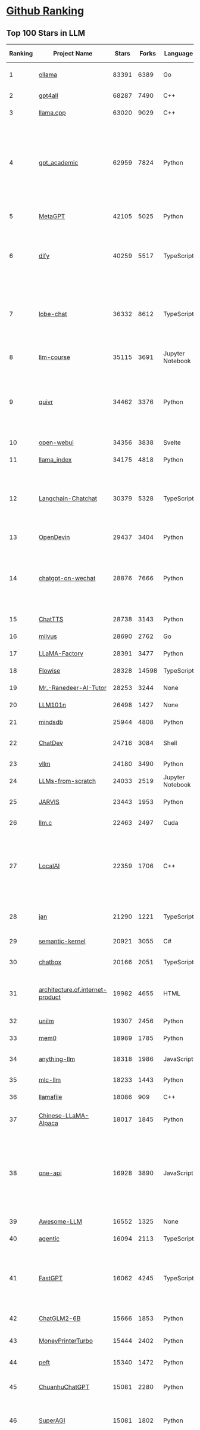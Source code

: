 [Github Ranking](../README.md)
==========

## Top 100 Stars in LLM

| Ranking | Project Name | Stars | Forks | Language | Open Issues | Description | Last Commit |
| ------- | ------------ | ----- | ----- | -------- | ----------- | ----------- | ----------- |
| 1 | [ollama](https://github.com/ollama/ollama) | 83391 | 6389 | Go | 971 | Get up and running with Llama 3.1, Mistral, Gemma 2, and other large language models. | 2024-08-05T00:27:47Z |
| 2 | [gpt4all](https://github.com/nomic-ai/gpt4all) | 68287 | 7490 | C++ | 504 | GPT4All: Chat with Local LLMs on Any Device | 2024-08-05T00:06:49Z |
| 3 | [llama.cpp](https://github.com/ggerganov/llama.cpp) | 63020 | 9029 | C++ | 302 | LLM inference in C/C++ | 2024-08-05T03:23:20Z |
| 4 | [gpt_academic](https://github.com/binary-husky/gpt_academic) | 62959 | 7824 | Python | 300 | 为GPT/GLM等LLM大语言模型提供实用化交互接口，特别优化论文阅读/润色/写作体验，模块化设计，支持自定义快捷按钮&函数插件，支持Python和C++等项目剖析&自译解功能，PDF/LaTex论文翻译&总结功能，支持并行问询多种LLM模型，支持chatglm3等本地模型。接入通义千问, deepseekcoder, 讯飞星火, 文心一言, llama2, rwkv, claude2, moss等。 | 2024-08-04T15:59:19Z |
| 5 | [MetaGPT](https://github.com/geekan/MetaGPT) | 42105 | 5025 | Python | 296 | 🌟 The Multi-Agent Framework: First AI Software Company, Towards Natural Language Programming | 2024-08-04T13:47:17Z |
| 6 | [dify](https://github.com/langgenius/dify) | 40259 | 5517 | TypeScript | 252 | Dify is an open-source LLM app development platform. Dify's intuitive interface combines AI workflow, RAG pipeline, agent capabilities, model management, observability features and more, letting you quickly go from prototype to production. | 2024-08-05T03:03:18Z |
| 7 | [lobe-chat](https://github.com/lobehub/lobe-chat) | 36332 | 8612 | TypeScript | 329 | 🤯 Lobe Chat - an open-source, modern-design LLMs/AI chat framework. Supports Multi AI Providers( OpenAI / Claude 3 / Gemini / Ollama / Bedrock / Azure / Mistral / Perplexity ), Multi-Modals (Vision/TTS) and plugin system. One-click FREE deployment of your private ChatGPT chat application. | 2024-08-05T03:17:34Z |
| 8 | [llm-course](https://github.com/mlabonne/llm-course) | 35115 | 3691 | Jupyter Notebook | 39 | Course to get into Large Language Models (LLMs) with roadmaps and Colab notebooks. | 2024-07-28T22:17:43Z |
| 9 | [quivr](https://github.com/QuivrHQ/quivr) | 34462 | 3376 | Python | 70 | Open-source RAG Framework for building GenAI Second Brains 🧠  Build productivity assistant (RAG) ⚡️🤖 Chat with your docs (PDF, CSV, ...)  & apps using Langchain, GPT 3.5 / 4 turbo, Private, Anthropic, VertexAI, Ollama, LLMs, Groq  that you can share with users !  Efficient retrieval augmented generation framework | 2024-08-04T23:20:00Z |
| 10 | [open-webui](https://github.com/open-webui/open-webui) | 34356 | 3838 | Svelte | 132 | User-friendly WebUI for LLMs (Formerly Ollama WebUI) | 2024-08-05T02:52:15Z |
| 11 | [llama_index](https://github.com/run-llama/llama_index) | 34175 | 4818 | Python | 619 | LlamaIndex is a data framework for your LLM applications | 2024-08-05T03:22:00Z |
| 12 | [Langchain-Chatchat](https://github.com/chatchat-space/Langchain-Chatchat) | 30379 | 5328 | TypeScript | 79 | Langchain-Chatchat（原Langchain-ChatGLM）基于 Langchain 与 ChatGLM, Qwen 与 Llama 等语言模型的 RAG 与 Agent 应用 \| Langchain-Chatchat (formerly langchain-ChatGLM), local knowledge based LLM (like ChatGLM, Qwen and Llama) RAG and Agent app with langchain  | 2024-08-05T02:47:06Z |
| 13 | [OpenDevin](https://github.com/OpenDevin/OpenDevin) | 29437 | 3404 | Python | 135 | 🐚 OpenDevin: Code Less, Make More | 2024-08-05T03:16:46Z |
| 14 | [chatgpt-on-wechat](https://github.com/zhayujie/chatgpt-on-wechat) | 28876 | 7666 | Python | 225 | 基于大模型搭建的聊天机器人，同时支持 微信公众号、企业微信应用、飞书、钉钉 等接入，可选择GPT3.5/GPT-4o/GPT4.0/ Claude/文心一言/讯飞星火/通义千问/ Gemini/GLM-4/Claude/Kimi/LinkAI，能处理文本、语音和图片，访问操作系统和互联网，支持基于自有知识库进行定制企业智能客服。 | 2024-08-04T02:14:43Z |
| 15 | [ChatTTS](https://github.com/2noise/ChatTTS) | 28738 | 3143 | Python | 86 | A generative speech model for daily dialogue. | 2024-08-03T09:16:00Z |
| 16 | [milvus](https://github.com/milvus-io/milvus) | 28690 | 2762 | Go | 591 | A cloud-native vector database, storage for next generation AI applications | 2024-08-05T03:21:52Z |
| 17 | [LLaMA-Factory](https://github.com/hiyouga/LLaMA-Factory) | 28391 | 3477 | Python | 96 | A WebUI for Efficient Fine-Tuning of 100+ LLMs (ACL 2024) | 2024-08-05T03:01:31Z |
| 18 | [Flowise](https://github.com/FlowiseAI/Flowise) | 28328 | 14598 | TypeScript | 388 | Drag & drop UI to build your customized LLM flow | 2024-08-05T01:17:00Z |
| 19 | [Mr.-Ranedeer-AI-Tutor](https://github.com/JushBJJ/Mr.-Ranedeer-AI-Tutor) | 28253 | 3244 | None | 13 | A GPT-4 AI Tutor Prompt for customizable personalized learning experiences. | 2024-03-25T13:06:55Z |
| 20 | [LLM101n](https://github.com/karpathy/LLM101n) | 26498 | 1427 | None | 0 | LLM101n: Let's build a Storyteller | 2024-08-01T01:20:33Z |
| 21 | [mindsdb](https://github.com/mindsdb/mindsdb) | 25944 | 4808 | Python | 144 | The platform for building AI from enterprise data | 2024-08-05T03:22:56Z |
| 22 | [ChatDev](https://github.com/OpenBMB/ChatDev) | 24716 | 3084 | Shell | 19 | Create Customized Software using Natural Language Idea (through LLM-powered Multi-Agent Collaboration) | 2024-08-04T19:30:38Z |
| 23 | [vllm](https://github.com/vllm-project/vllm) | 24180 | 3490 | Python | 1240 | A high-throughput and memory-efficient inference and serving engine for LLMs | 2024-08-05T03:16:09Z |
| 24 | [LLMs-from-scratch](https://github.com/rasbt/LLMs-from-scratch) | 24033 | 2519 | Jupyter Notebook | 0 | Implementing a ChatGPT-like LLM in PyTorch from scratch, step by step | 2024-08-05T02:36:50Z |
| 25 | [JARVIS](https://github.com/microsoft/JARVIS) | 23443 | 1953 | Python | 74 | JARVIS, a system to connect LLMs with ML community. Paper: https://arxiv.org/pdf/2303.17580.pdf | 2024-04-24T01:38:16Z |
| 26 | [llm.c](https://github.com/karpathy/llm.c) | 22463 | 2497 | Cuda | 67 | LLM training in simple, raw C/CUDA | 2024-08-04T20:27:40Z |
| 27 | [LocalAI](https://github.com/mudler/LocalAI) | 22359 | 1706 | C++ | 322 | :robot: The free, Open Source alternative to OpenAI, Claude and others. Self-hosted and local-first. Drop-in replacement for OpenAI,  running on consumer-grade hardware. No GPU required. Runs gguf, transformers, diffusers and many more models architectures. Features: Generate Text, Audio, Video, Images, Voice Cloning, Distributed inference | 2024-08-04T21:48:10Z |
| 28 | [jan](https://github.com/janhq/jan) | 21290 | 1221 | TypeScript | 183 | Jan is an open source alternative to ChatGPT that runs 100% offline on your computer. Multiple engine support (llama.cpp, TensorRT-LLM) | 2024-08-05T02:41:39Z |
| 29 | [semantic-kernel](https://github.com/microsoft/semantic-kernel) | 20921 | 3055 | C# | 639 | Integrate cutting-edge LLM technology quickly and easily into your apps | 2024-08-04T07:35:55Z |
| 30 | [chatbox](https://github.com/Bin-Huang/chatbox) | 20166 | 2051 | TypeScript | 312 | User-friendly Desktop Client App for AI Models/LLMs (GPT, Claude, Gemini, Ollama...) | 2024-07-29T13:36:28Z |
| 31 | [architecture.of.internet-product](https://github.com/davideuler/architecture.of.internet-product) | 19982 | 4655 | HTML | 3 | 互联网公司技术架构，微信/淘宝/微博/腾讯/阿里/美团点评/百度/OpenAI/Google/Facebook/Amazon/eBay的架构，欢迎PR补充 | 2024-02-17T12:02:24Z |
| 32 | [unilm](https://github.com/microsoft/unilm) | 19307 | 2456 | Python | 564 | Large-scale Self-supervised Pre-training Across Tasks, Languages, and Modalities | 2024-07-15T07:11:23Z |
| 33 | [mem0](https://github.com/mem0ai/mem0) | 18989 | 1785 | Python | 133 | The memory layer for Personalized AI | 2024-08-04T16:13:13Z |
| 34 | [anything-llm](https://github.com/Mintplex-Labs/anything-llm) | 18318 | 1986 | JavaScript | 157 | The all-in-one Desktop & Docker AI application with full RAG and AI Agent capabilities. | 2024-08-04T22:40:52Z |
| 35 | [mlc-llm](https://github.com/mlc-ai/mlc-llm) | 18233 | 1443 | Python | 154 | Universal LLM Deployment Engine with ML Compilation | 2024-08-04T20:36:10Z |
| 36 | [llamafile](https://github.com/Mozilla-Ocho/llamafile) | 18086 | 909 | C++ | 107 | Distribute and run LLMs with a single file. | 2024-08-04T21:51:08Z |
| 37 | [Chinese-LLaMA-Alpaca](https://github.com/ymcui/Chinese-LLaMA-Alpaca) | 18017 | 1845 | Python | 3 | 中文LLaMA&Alpaca大语言模型+本地CPU/GPU训练部署 (Chinese LLaMA & Alpaca LLMs) | 2024-04-30T04:28:38Z |
| 38 | [one-api](https://github.com/songquanpeng/one-api) | 16928 | 3890 | JavaScript | 571 | OpenAI 接口管理 & 分发系统，支持 Azure、Anthropic Claude、Google PaLM 2 & Gemini、智谱 ChatGLM、百度文心一言、讯飞星火认知、阿里通义千问、360 智脑以及腾讯混元，可用于二次分发管理 key，仅单可执行文件，已打包好 Docker 镜像，一键部署，开箱即用. OpenAI key management & redistribution system, using a single API for all LLMs, and features an English UI. | 2024-08-05T03:10:10Z |
| 39 | [Awesome-LLM](https://github.com/Hannibal046/Awesome-LLM) | 16552 | 1325 | None | 0 | Awesome-LLM: a curated list of Large Language Model | 2024-08-01T13:33:10Z |
| 40 | [agentic](https://github.com/transitive-bullshit/agentic) | 16094 | 2113 | TypeScript | 8 | AI agent stdlib that works with any LLM and TypeScript AI SDK. | 2024-08-04T13:51:39Z |
| 41 | [FastGPT](https://github.com/labring/FastGPT) | 16062 | 4245 | TypeScript | 242 | FastGPT is a knowledge-based platform built on the LLMs, offers a comprehensive suite of out-of-the-box capabilities such as data processing, RAG retrieval, and visual AI workflow orchestration, letting you easily develop and deploy complex question-answering systems without the need for extensive setup or configuration. | 2024-08-05T02:22:08Z |
| 42 | [ChatGLM2-6B](https://github.com/THUDM/ChatGLM2-6B) | 15666 | 1853 | Python | 425 | ChatGLM2-6B: An Open Bilingual Chat LLM \| 开源双语对话语言模型 | 2024-06-27T04:05:08Z |
| 43 | [MoneyPrinterTurbo](https://github.com/harry0703/MoneyPrinterTurbo) | 15444 | 2402 | Python | 28 | 利用AI大模型，一键生成高清短视频 Generate short videos with one click using AI LLM. | 2024-07-26T10:23:52Z |
| 44 | [peft](https://github.com/huggingface/peft) | 15340 | 1472 | Python | 28 | 🤗 PEFT: State-of-the-art Parameter-Efficient Fine-Tuning. | 2024-08-02T16:37:56Z |
| 45 | [ChuanhuChatGPT](https://github.com/GaiZhenbiao/ChuanhuChatGPT) | 15081 | 2280 | Python | 113 | GUI for ChatGPT API and many LLMs. Supports agents, file-based QA, GPT finetuning and query with web search. All with a neat UI. | 2024-08-02T07:20:40Z |
| 46 | [SuperAGI](https://github.com/TransformerOptimus/SuperAGI) | 15081 | 1802 | Python | 129 | <⚡️> SuperAGI - A dev-first open source autonomous AI agent framework. Enabling developers to build, manage & run useful autonomous agents quickly and reliably. | 2024-06-20T23:48:06Z |
| 47 | [haystack](https://github.com/deepset-ai/haystack) | 15004 | 1741 | Python | 112 | :mag: LLM orchestration framework to build customizable, production-ready LLM applications. Connect components (models, vector DBs, file converters) to pipelines or agents that can interact with your data. With advanced retrieval methods, it's best suited for building RAG, question answering, semantic search or conversational agent chatbots. | 2024-08-02T15:24:15Z |
| 48 | [kubesphere](https://github.com/kubesphere/kubesphere) | 14793 | 2126 | Go | 487 | The container platform tailored for Kubernetes multi-cloud, datacenter, and edge management ⎈ 🖥 ☁️ | 2024-07-30T10:30:13Z |
| 49 | [DocsGPT](https://github.com/arc53/DocsGPT) | 14486 | 1454 | Python | 72 | GPT-powered chat for documentation, chat with your documents | 2024-08-02T15:08:22Z |
| 50 | [evals](https://github.com/openai/evals) | 14485 | 2558 | Python | 85 | Evals is a framework for evaluating LLMs and LLM systems, and an open-source registry of benchmarks. | 2024-07-31T19:22:17Z |
| 51 | [continue](https://github.com/continuedev/continue) | 14005 | 1004 | TypeScript | 387 | ⏩ Continue is the leading open-source AI code assistant. You can connect any models and any context to build custom autocomplete and chat experiences inside VS Code and JetBrains | 2024-08-04T13:13:10Z |
| 52 | [Awesome-Chinese-LLM](https://github.com/HqWu-HITCS/Awesome-Chinese-LLM) | 13925 | 1281 | None | 4 | 整理开源的中文大语言模型，以规模较小、可私有化部署、训练成本较低的模型为主，包括底座模型，垂直领域微调及应用，数据集与教程等。 | 2024-07-21T13:50:36Z |
| 53 | [graphrag](https://github.com/microsoft/graphrag) | 13920 | 1203 | Python | 104 | A modular graph-based Retrieval-Augmented Generation (RAG) system | 2024-08-03T16:24:45Z |
| 54 | [crawlee](https://github.com/apify/crawlee) | 13919 | 586 | TypeScript | 106 | Crawlee—A web scraping and browser automation library for Node.js to build reliable crawlers. In JavaScript and TypeScript. Extract data for AI, LLMs, RAG, or GPTs. Download HTML, PDF, JPG, PNG, and other files from websites. Works with Puppeteer, Playwright, Cheerio, JSDOM, and raw HTTP. Both headful and headless mode. With proxy rotation. | 2024-08-05T00:03:42Z |
| 55 | [unsloth](https://github.com/unslothai/unsloth) | 13727 | 906 | Python | 432 | Finetune Llama 3.1, Mistral, Phi & Gemma LLMs 2-5x faster with 80% less memory | 2024-08-04T18:28:23Z |
| 56 | [Scrapegraph-ai](https://github.com/ScrapeGraphAI/Scrapegraph-ai) | 13667 | 1062 | Python | 20 | Python scraper based on AI | 2024-08-02T12:34:02Z |
| 57 | [ragflow](https://github.com/infiniflow/ragflow) | 13356 | 1320 | Python | 305 | RAGFlow is an open-source RAG (Retrieval-Augmented Generation) engine based on deep document understanding. | 2024-08-05T01:38:51Z |
| 58 | [Llama-Chinese](https://github.com/LlamaFamily/Llama-Chinese) | 13264 | 1209 | Python | 187 | Llama中文社区，Llama3在线体验和微调模型已开放，实时汇总最新Llama3学习资料，已将所有代码更新适配Llama3，构建最好的中文Llama大模型，完全开源可商用 | 2024-07-25T01:01:13Z |
| 59 | [ChatGLM3](https://github.com/THUDM/ChatGLM3) | 13209 | 1521 | Python | 18 | ChatGLM3 series: Open Bilingual Chat LLMs \| 开源双语对话语言模型 | 2024-07-10T06:19:57Z |
| 60 | [dalai](https://github.com/cocktailpeanut/dalai) | 13101 | 1432 | CSS | 296 | The simplest way to run LLaMA on your local machine | 2024-06-18T20:29:46Z |
| 61 | [Qwen](https://github.com/QwenLM/Qwen) | 12898 | 1041 | Python | 4 | The official repo of Qwen (通义千问) chat & pretrained large language model proposed by Alibaba Cloud. | 2024-07-30T09:42:38Z |
| 62 | [DB-GPT](https://github.com/eosphoros-ai/DB-GPT) | 12815 | 1677 | Python | 108 | AI Native Data App Development framework with AWEL(Agentic Workflow Expression Language) and Agents | 2024-08-05T02:34:44Z |
| 63 | [botpress](https://github.com/botpress/botpress) | 12344 | 1715 | TypeScript | 8 | The open-source hub to build & deploy GPT/LLM Agents ⚡️ | 2024-08-03T17:13:18Z |
| 64 | [pandas-ai](https://github.com/Sinaptik-AI/pandas-ai) | 12252 | 1160 | Python | 95 | Chat with your database (SQL, CSV, pandas, polars, mongodb, noSQL, etc). PandasAI makes data analysis conversational using LLMs (GPT 3.5 / 4, Anthropic, VertexAI) and RAG. | 2024-08-01T15:52:34Z |
| 65 | [SWE-agent](https://github.com/princeton-nlp/SWE-agent) | 12199 | 1225 | Python | 55 | SWE-agent takes a GitHub issue and tries to automatically fix it, using GPT-4, or your LM of choice. It solves 12.47% of bugs in the SWE-bench evaluation set and takes just 1 minute to run. | 2024-08-04T00:00:37Z |
| 66 | [khoj](https://github.com/khoj-ai/khoj) | 12144 | 607 | Python | 59 | Your AI second brain. Get answers to your questions, whether they be online or in your own notes. Use online AI models (e.g gpt4) or private, local LLMs (e.g llama3). Self-host locally or use our cloud instance. Access from Obsidian, Emacs, Desktop app, Web or Whatsapp. | 2024-08-04T23:30:23Z |
| 67 | [RWKV-LM](https://github.com/BlinkDL/RWKV-LM) | 12072 | 830 | Python | 67 | RWKV is an RNN with transformer-level LLM performance. It can be directly trained like a GPT (parallelizable). So it's combining the best of RNN and transformer - great performance, fast inference, saves VRAM, fast training, "infinite" ctx_len, and free sentence embedding. | 2024-07-23T05:43:25Z |
| 68 | [web-llm](https://github.com/mlc-ai/web-llm) | 11947 | 753 | TypeScript | 61 | High-performance In-browser LLM Inference Engine  | 2024-08-05T00:56:37Z |
| 69 | [PaddleNLP](https://github.com/PaddlePaddle/PaddleNLP) | 11814 | 2878 | Python | 439 | 👑 Easy-to-use and powerful NLP and LLM library with 🤗 Awesome model zoo, supporting wide-range of NLP tasks from research to industrial applications, including 🗂Text Classification,  🔍 Neural Search, ❓ Question Answering, ℹ️ Information Extraction, 📄 Document Intelligence, 💌 Sentiment Analysis etc. | 2024-08-05T02:34:10Z |
| 70 | [llama-recipes](https://github.com/meta-llama/llama-recipes) | 11139 | 1572 | Jupyter Notebook | 90 | Scripts for fine-tuning Meta Llama3 with composable FSDP & PEFT methods to cover single/multi-node GPUs. Supports default & custom datasets for applications such as summarization and Q&A. Supporting a number of candid inference solutions such as HF TGI, VLLM for local or cloud deployment. Demo apps to showcase Meta Llama3 for WhatsApp & Messenger. | 2024-08-02T11:36:01Z |
| 71 | [h2ogpt](https://github.com/h2oai/h2ogpt) | 11096 | 1210 | Python | 258 | Private chat with local GPT with document, images, video, etc. 100% private, Apache 2.0. Supports oLLaMa, Mixtral, llama.cpp, and more. Demo: https://gpt.h2o.ai/ https://gpt-docs.h2o.ai/ | 2024-08-05T01:14:13Z |
| 72 | [ludwig](https://github.com/ludwig-ai/ludwig) | 11031 | 1185 | Python | 296 | Low-code framework for building custom LLMs, neural networks, and other AI models | 2024-07-30T17:28:38Z |
| 73 | [MemGPT](https://github.com/cpacker/MemGPT) | 11025 | 1192 | Python | 283 | Create LLM agents with long-term memory and custom tools 📚🦙 | 2024-08-05T03:18:01Z |
| 74 | [gorilla](https://github.com/ShishirPatil/gorilla) | 10986 | 881 | Python | 82 | Gorilla: An API store for LLMs | 2024-08-05T02:06:02Z |
| 75 | [litellm](https://github.com/BerriAI/litellm) | 10986 | 1263 | Python | 444 | Call all LLM APIs using the OpenAI format. Use Bedrock, Azure, OpenAI, Cohere, Anthropic, Ollama, Sagemaker, HuggingFace, Replicate, Groq (100+ LLMs) | 2024-08-04T05:01:55Z |
| 76 | [llm-cookbook](https://github.com/datawhalechina/llm-cookbook) | 10908 | 1300 | Jupyter Notebook | 2 | 面向开发者的 LLM 入门教程，吴恩达大模型系列课程中文版 | 2024-07-21T07:43:21Z |
| 77 | [phidata](https://github.com/phidatahq/phidata) | 10869 | 1587 | Python | 54 | Build AI Assistants with memory, knowledge and tools. | 2024-08-03T22:33:40Z |
| 78 | [open-llms](https://github.com/eugeneyan/open-llms) | 10738 | 671 | None | 4 | 📋 A list of open LLMs available for commercial use. | 2024-07-05T19:01:07Z |
| 79 | [llama-gpt](https://github.com/getumbrel/llama-gpt) | 10615 | 678 | TypeScript | 83 | A self-hosted, offline, ChatGPT-like chatbot. Powered by Llama 2. 100% private, with no data leaving your device. New: Code Llama support! | 2024-04-23T18:56:06Z |
| 80 | [ml-engineering](https://github.com/stas00/ml-engineering) | 10356 | 621 | Python | 1 | Machine Learning Engineering Open Book | 2024-07-29T22:40:59Z |
| 81 | [vanna](https://github.com/vanna-ai/vanna) | 10178 | 758 | Python | 100 | 🤖 Chat with your SQL database 📊. Accurate Text-to-SQL Generation via LLMs using RAG 🔄. | 2024-07-30T04:31:50Z |
| 82 | [plandex](https://github.com/plandex-ai/plandex) | 10157 | 707 | Go | 28 | AI driven development in your terminal. Designed for large, real-world tasks. | 2024-08-03T14:00:44Z |
| 83 | [Self-Hosting-Guide](https://github.com/mikeroyal/Self-Hosting-Guide) | 9904 | 525 | Dockerfile | 6 | Self-Hosting Guide. Learn all about  locally hosting (on premises & private web servers) and managing software applications by yourself or your organization. Including Cloud, LLMs, WireGuard, Automation, Home Assistant, and Networking. | 2024-07-20T15:08:41Z |
| 84 | [qlora](https://github.com/artidoro/qlora) | 9776 | 800 | Jupyter Notebook | 189 | QLoRA: Efficient Finetuning of Quantized LLMs | 2024-06-10T19:20:16Z |
| 85 | [LLMSurvey](https://github.com/RUCAIBox/LLMSurvey) | 9733 | 755 | Python | 19 | The official GitHub page for the survey paper "A Survey of Large Language Models". | 2024-05-19T06:26:06Z |
| 86 | [OpenLLM](https://github.com/bentoml/OpenLLM) | 9499 | 606 | Python | 21 | Run any open-source LLMs, such as Llama 3.1, Gemma, as OpenAI compatible API endpoint in the cloud. | 2024-08-02T10:31:15Z |
| 87 | [mistral-inference](https://github.com/mistralai/mistral-inference) | 9387 | 820 | Jupyter Notebook | 106 | Official inference library for Mistral models | 2024-07-24T15:28:50Z |
| 88 | [litgpt](https://github.com/Lightning-AI/litgpt) | 9235 | 922 | Python | 192 | 20+ high-performance LLMs with recipes to pretrain, finetune and deploy at scale. | 2024-08-02T21:24:53Z |
| 89 | [WizardLM](https://github.com/nlpxucan/WizardLM) | 9125 | 710 | Python | 160 | LLMs build upon Evol Insturct: WizardLM, WizardCoder, WizardMath | 2024-07-16T19:46:20Z |
| 90 | [LLMsPracticalGuide](https://github.com/Mooler0410/LLMsPracticalGuide) | 9120 | 694 | None | 9 | A curated list of practical guide resources of LLMs (LLMs Tree, Examples, Papers) | 2024-05-31T06:39:37Z |
| 91 | [shell_gpt](https://github.com/TheR1D/shell_gpt) | 9086 | 707 | Python | 56 | A command-line productivity tool powered by AI large language models like GPT-4, will help you accomplish your tasks faster and more efficiently. | 2024-08-01T10:06:51Z |
| 92 | [petals](https://github.com/bigscience-workshop/petals) | 8995 | 501 | Python | 81 | 🌸 Run LLMs at home, BitTorrent-style. Fine-tuning and inference up to 10x faster than offloading | 2024-07-27T09:47:24Z |
| 93 | [storm](https://github.com/stanford-oval/storm) | 8989 | 838 | Python | 27 | An LLM-powered knowledge curation system that researches a topic and generates a full-length report with citations. | 2024-08-05T00:00:27Z |
| 94 | [promptflow](https://github.com/microsoft/promptflow) | 8957 | 804 | Python | 91 | Build high-quality LLM apps - from prototyping, testing to production deployment and monitoring. | 2024-08-05T01:59:45Z |
| 95 | [activepieces](https://github.com/activepieces/activepieces) | 8916 | 1019 | TypeScript | 174 | Your friendliest open source all-in-one automation tool ✨ Workflow automation tool 200+ integration / Enterprise automation tool / Zapier Alternative | 2024-08-05T02:38:38Z |
| 96 | [ai](https://github.com/vercel/ai) | 8904 | 1272 | TypeScript | 162 | Build AI-powered applications with React, Svelte, Vue, and Solid | 2024-08-04T21:08:11Z |
| 97 | [minbpe](https://github.com/karpathy/minbpe) | 8837 | 808 | Python | 29 | Minimal, clean code for the Byte Pair Encoding (BPE) algorithm commonly used in LLM tokenization. | 2024-07-01T14:20:22Z |
| 98 | [firecrawl](https://github.com/mendableai/firecrawl) | 8676 | 634 | TypeScript | 51 | 🔥 Turn entire websites into LLM-ready markdown or structured data. Scrape, crawl and extract with a single API. | 2024-08-04T09:40:26Z |
| 99 | [MaxKB](https://github.com/1Panel-dev/MaxKB) | 8664 | 1156 | Python | 75 | 🚀 基于 LLM 大语言模型的知识库问答系统。开箱即用、模型中立、灵活编排，支持快速嵌入到第三方业务系统，1Panel 官方出品。 | 2024-08-05T01:31:58Z |
| 100 | [CopilotKit](https://github.com/CopilotKit/CopilotKit) | 8601 | 865 | TypeScript | 51 | A framework for building custom AI Copilots 🤖 in-app AI chatbots, in-app AI Agents, & AI-powered Textareas. | 2024-08-01T21:30:41Z |

